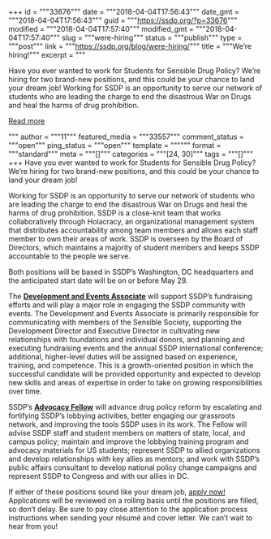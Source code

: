 +++
id = """33676"""
date = """2018-04-04T17:56:43"""
date_gmt = """2018-04-04T17:56:43"""
guid = """https://ssdp.org/?p=33676"""
modified = """2018-04-04T17:57:40"""
modified_gmt = """2018-04-04T17:57:40"""
slug = """were-hiring"""
status = """publish"""
type = """post"""
link = """https://ssdp.org/blog/were-hiring/"""
title = """We&#8217;re hiring!"""
excerpt = """<p>Have you ever wanted to work for Students for Sensible Drug Policy? We’re hiring for two brand-new positions, and this could be your chance to land your dream job! Working for SSDP is an opportunity to serve our network of students who are leading the charge to end the disastrous War on Drugs and heal the harms of drug prohibition.</p>
<div class="h10"></div>
<p><a class="more-link2 flat" href="https://ssdp.org/blog/were-hiring/">Read more</a></p>
"""
author = """11"""
featured_media = """33557"""
comment_status = """open"""
ping_status = """open"""
template = """"""
format = """standard"""
meta = """[]"""
categories = """[24, 30]"""
tags = """[]"""
+++
<span style="font-weight: 400;">Have you ever wanted to work for Students for Sensible Drug Policy? We’re hiring for two brand-new positions, and this could be your chance to land your dream job!</span>

<span style="font-weight: 400;">Working for SSDP is an opportunity to serve our network of students who are leading the charge to end the disastrous War on Drugs and heal the harms of drug prohibition. SSDP is a close-knit team that works collaboratively through Holacracy, an organizational management system that distributes accountability among team members and allows each staff member to own their areas of work. SSDP is overseen by the Board of Directors, which maintains a majority of student members and keeps SSDP accountable to the people we serve.</span>

<span style="font-weight: 400;">Both positions will be based in SSDP’s Washington, DC headquarters and the anticipated start date will be on or before May 29.</span>

<span style="font-weight: 400;">The <a href="https://docs.google.com/document/d/1G0qurl09e3W3pvqxdkOm7OPy3wrmr86oPftSP3fV_VE/edit"><strong>Development and Events Associate</strong></a> will support SSDP’s fundraising efforts and will play a major role in engaging the SSDP community with events. The Development and Events Associate is primarily responsible for communicating with members of the Sensible Society, supporting the Development Director and Executive Director in cultivating new relationships with foundations and individual donors, and planning and executing fundraising events and the annual SSDP international conference; additional, higher-level duties will be assigned based on experience, training, and competence. This is a growth-oriented position in which the successful candidate will be provided opportunity and expected to develop new skills and areas of expertise in order to take on growing responsibilities over time.</span>

<span style="font-weight: 400;">SSDP’s <a href="https://docs.google.com/document/d/1S3-YwA4e3w0NHCjXdYFqFiz5dXugM9kJw9giSy8hz6w/edit"><strong>Advocacy Fellow</strong></a> will advance drug policy reform by escalating and fortifying SSDP’s lobbying activities, better engaging our grassroots network, and improving the tools SSDP uses in its work. The Fellow will advise SSDP staff and student members on matters of state, local, and campus policy; maintain and improve the lobbying training program and advocacy materials for US students; represent SSDP to allied organizations and develop relationships with key allies as mentors; and work with SSDP’s public affairs consultant to develop national policy change campaigns and represent SSDP to Congress and with our allies in DC.</span>

<span style="font-weight: 400;">If either of these positions sound like your dream job, </span><a href="https://ssdp.org/jobs/"><span style="font-weight: 400;">apply now!</span></a><span style="font-weight: 400;"> Applications will be reviewed on a rolling basis until the positions are filled, so don’t delay. Be sure to pay close attention to the application process instructions when sending your résumé and cover letter. We can’t wait to hear from you!</span>
